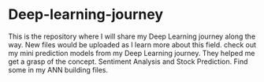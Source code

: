 # Deep-learning-journey
This is the  repository where I will share my Deep Learning journey along the way.
New files would be uploaded as I learn more about this field.
check out my  mini prediction models from my Deep Learning journey. They helped me get a grasp of the concept.
Sentiment Analysis and Stock Prediction.
Find some in my ANN building files.
